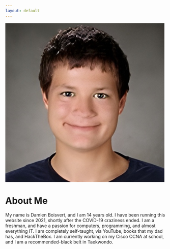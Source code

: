 ```yaml
---
layout: default
---
```


<img class="profile-picture" src="/assets/1000059909pfp.jpg">

# About Me

My name is Damien Boisvert, and I am 14 years old.  I have been running this website since 2021, shortly after the COVID-19 craziness ended.  I am a freshman, and have a passion for computers, programming, and almost everything IT.  I am completely self-taught, via YouTube, books that my dad has, and HackTheBox.  I am currently working on my Cisco CCNA at school, and I am a recommended-black belt in Taekwondo.